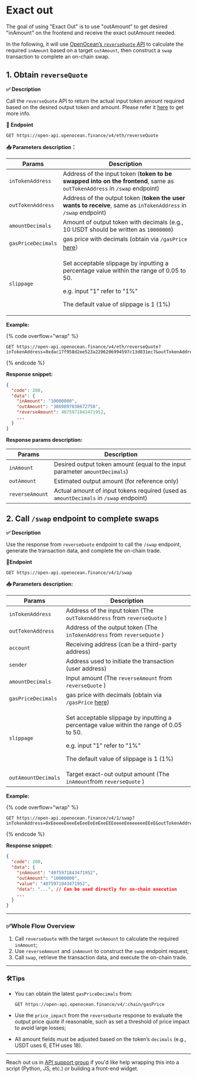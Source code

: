 # Exact out

The goal of using "Exact Out" is to use "outAmount" to get desired "inAmount" on the frontend and receive the exact outAmount needed.&#x20;

In the following, it will use [OpenOcean’s `reverseQuote` API](https://apis.openocean.finance/developer/apis/swap-api/api-v4#reversequote-optional) to calculate the required `inAmount` based on a target `outAmount`, then construct a `swap` transaction to complete an on-chain swap.

## 1. Obtain `reverseQuote`

**✅ Description**

Call the `reverseQuote` API to return the actual input token amount required based on the desired output token and amount. Please refer it [here](https://apis.openocean.finance/developer/apis/swap-api/api-v4#reversequote-optional) to get more info.

**📍 Endpoint**

```
GET https://open-api.openocean.finance/v4/eth/reverseQuote
```

**📥 Parameters description：**

| Params             | Description                                                                                                                                                                                |
| ------------------ | ------------------------------------------------------------------------------------------------------------------------------------------------------------------------------------------ |
| `inTokenAddress`   | Address of the input token (**token to be swapped into on the frontend**, same as `outTokenAddress` in `/swap` endpoint)                                                                   |
| `outTokenAddress`  | Address of the output token (**token the user wants to receive**, same as `inTokenAddress`  in `/swap` endpoint)                                                                           |
| `amountDecimals`   | Amount of output token with decimals (e.g., 10 USDT should be written as `10000000`)                                                                                                       |
| `gasPriceDecimals` | gas price with decimals (obtain via `/gasPrice` [here](https://apis.openocean.finance/developer/apis/swap-api/api-v4#get-gasprice)）                                                        |
| `slippage`         | <p>Set acceptable slippage by inputting a percentage value within the range of 0.05 to 50.</p><p></p><p>e.g. input "1" refer to "1%"<br></p><p>The default value of slippage is 1 (1%)</p> |

**Example:**

{% code overflow="wrap" %}
```http
GET https://open-api.openocean.finance/v4/eth/reverseQuote?inTokenAddress=0xdac17f958d2ee523a2206206994597c13d831ec7&outTokenAddress=0xEeeeeEeeeEeEeeEeEeEeeEEEeeeeEeeeeeeeEEeE&amountDecimals=10000000&gasPriceDecimals=5000000000&slippage=3
```
{% endcode %}

**Response snippet:**

```json
{
  "code": 200,
  "data": {
    "inAmount": "10000000",
    "outAmount": "3869897038672758",
    "reverseAmount": 4075971843471952,
    ...
  }
}
```

**Response params description:**

| Params          | Description                                                                            |
| --------------- | -------------------------------------------------------------------------------------- |
| `inAmount`      | Desired output token amount (equal to the input parameter `amountDecimals`)            |
| `outAmount`     | Estimated output amount (for reference only)                                           |
| `reverseAmount` | Actual amount of input tokens required (used as `amountDecimals` in  `/swap` endpoint) |

## 2. Call `/swap` endpoint to complete swaps

**✅ Description**

Use the response from `reverseQuote` endpoint to call the `/swap` endpoint, generate the transaction data, and complete the on-chain trade.

**📍Endpoint**

```
GET https://open-api.openocean.finance/v4/1/swap
```

**📥 Parameters description:**

| Params              | Description                                                                                                                                                                                |
| ------------------- | ------------------------------------------------------------------------------------------------------------------------------------------------------------------------------------------ |
| `inTokenAddress`    | Address of the input token (The `outTokenAddress` from `reverseQuote` )                                                                                                                    |
| `outTokenAddress`   | Address of the output token (The `inTokenAddress` from `reverseQuote` )                                                                                                                    |
| `account`           | Receiving address (can be a third-party address)                                                                                                                                           |
| `sender`            | Address used to initiate the transaction (user address)                                                                                                                                    |
| `amountDecimals`    | Input amount (The `reverseAmount` from `reverseQuote` )                                                                                                                                    |
| `gasPriceDecimals`  | gas price with decimals (obtain via `/gasPrice` [here](https://apis.openocean.finance/developer/apis/swap-api/api-v4#get-gasprice))                                                        |
| `slippage`          | <p>Set acceptable slippage by inputting a percentage value within the range of 0.05 to 50.</p><p></p><p>e.g. input "1" refer to "1%"<br></p><p>The default value of slippage is 1 (1%)</p> |
| `outAmountDecimals` | Target exact-out output amount (The `inAmount`from `reverseQuote` )                                                                                                                        |

**Example:**

{% code overflow="wrap" %}
```http
GET https://open-api.openocean.finance/v4/1/swap?inTokenAddress=0xEeeeeEeeeEeEeeEeEeEeeEEEeeeeEeeeeeeeEEeE&outTokenAddress=0xdac17f958d2ee523a2206206994597c13d831ec7&account=0x7899a562e9B0116bA8242ab8ae8bF01e3A00E43D&sender=0x7899a562e9B0116bA8242ab8ae8bF01e3A00E43D&amountDecimals=4075971843471952&gasPriceDecimals=5000000000&slippage=3&outAmountDecimals=10000000
```
{% endcode %}

**Response snippet:**

```json
{
  "code": 200,
  "data": {
    "inAmount": "4075971843471952",
    "outAmount": "10000000",
    "value": "4075971843471952",
    "data": "...", // Can be used directly for on-chain execution
    ...
  }
}
```

***

### ✅Whole Flow Overview

1. Call `reverseQuote` with the target `outAmount` to calculate the required `inAmount`;
2. Use `reverseAmount` and `inAmount` to construct the `swap` endpoint request;
3. Call `swap`, retrieve the transaction data, and execute the on-chain trade.

***

### 🛠️Tips

*   You can obtain the latest `gasPriceDecimals` from:

    ```
    GET https://open-api.openocean.finance/v4/:chain/gasPrice
    ```
* Use the `price_impact` from the `reverseQuote` response to evaluate the output price quote if reasonable, such as set a threshold of price impact to avoid large losses;
* All amount fields must be adjusted based on the token’s `decimals` (e.g., USDT uses 6, ETH uses 18).

***

Reach out us in [API support group](https://t.me/OpenOceanAPI) if you'd like help wrapping this into a script (Python, JS, etc.) or building a front-end widget.
